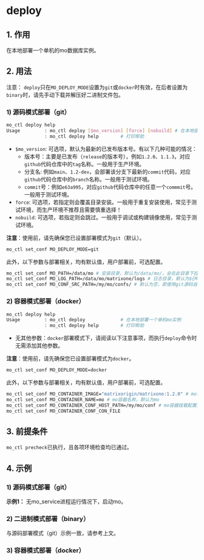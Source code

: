 # deploy
## 1. 作用
在本地部署一个单机的mo数据库实例。

## 2. 用法
注意： `deploy`只在`MO_DEPLOY_MODE`设置为`git`或`docker`时有效，在后者设置为`binary`时，请先手动下载并解压好二进制文件包。
### 1) 源码模式部署（git）
```bash
mo_ctl deploy help
Usage         : mo_ctl deploy [$mo_version] [force] [nobuild] # 在本地部署一个单机mo实例
              : mo_ctl deploy help        # 打印帮助
```

- `$mo_version`: 可选项，默认为最新的已发布版本号。有以下几种可能的情况：
  - 版本号：主要是已发布（`release`的版本号），例如`1.2.0`、`1.1.3`，对应`github`代码仓库中的`tag`名称。一般用于生产环境。
  - 分支名: 例如`main`、`1.2-dev`，会部署该分支下最新的`commit`代码，对应`github`代码仓库中的`branch`名称。一般用于测试环境。
  - `commit`号：例如`e63a995`，对应`github`代码仓库中的任意一个`commmit`号。一般用于测试环境。
- `force`: 可选项，若指定则会覆盖目录安装。一般用于重复安装使用，常见于测试环境，而生产环境不推荐且需要慎重选择！
- `nobuild`: 可选项，若指定则会跳过。一般用于调试或构建镜像使用，常见于测试环境。

**注意**：使用前，请先确保您已设置部署模式为`git`（默认）。
```bash
mo_ctl set_conf MO_DEPLOY_MODE=git
```
此外，以下参数与部署相关，均有默认值，用户部署前，可选配置。
```bash
mo_ctl set_conf MO_PATH=/data/mo # 安装目录，默认为/data/mo/，会在此目录下拉取git源码到matrixone目录下
mo_ctl set_conf MO_LOG_PATH=/data/mo/matrixone/logs # 日志目录，默认为${MO_PATH}/matrixone/logs
mo_ctl set_conf MO_CONF_SRC_PATH=/my/mo/confs/ # 默认为空，即使用git源码自带的配置文件。如果设置，则会拷贝此目录下的cn.toml、tn.toml、log.toml文件到${MO_PATH}/matrixone/etc/launch/目录并替换默认配置文件
```

### 2) 容器模式部署（docker）
```bash
mo_ctl deploy help
Usage         : mo_ctl deploy             # 在本地部署一个单机mo实例
              : mo_ctl deploy help        # 打印帮助
```
- 无其他参数：`docker`部署模式下，请阅读以下注意事项，而执行`deploy`命令时无需添加其他参数。

**注意**：使用前，请先确保您已设置部署模式为`docker`。
```bash
mo_ctl set_conf MO_DEPLOY_MODE=docker
```
此外，以下参数与部署相关，均有默认值，用户部署前，可选配置。
```bash
mo_ctl set_conf MO_CONTAINER_IMAGE="matrixorigin/matrixone:1.2.0" # mo镜像全名，默认为最新已发布版本的镜像全名，格式为${image_repo_address}/${image_name}:${image_tag}
mo_ctl set_conf MO_CONTAINER_NAME=mo # mo容器名称，默认为mo
mo_ctl set_conf MO_CONTAINER_CONF_HOST_PATH=/my/mo/conf # mo容器挂载配置文件在宿主机上的目录，默认为空，即使用容器自带的配置文件。若有修改配置文件需求，可按此设置
mo_ctl set_conf MO_CONTAINER_CONF_CON_FILE
```

## 3. 前提条件
`mo_ctl precheck`已执行，且各项环境检查均已通过。

## 4. 示例
### 1) 源码模式部署（git）
**示例1：** 无mo_service进程运行情况下，启动mo。


### 2) 二进制模式部署（binary）
与源码部署模式（git）示例一致，请参考上文。

### 3) 容器模式部署（docker）
